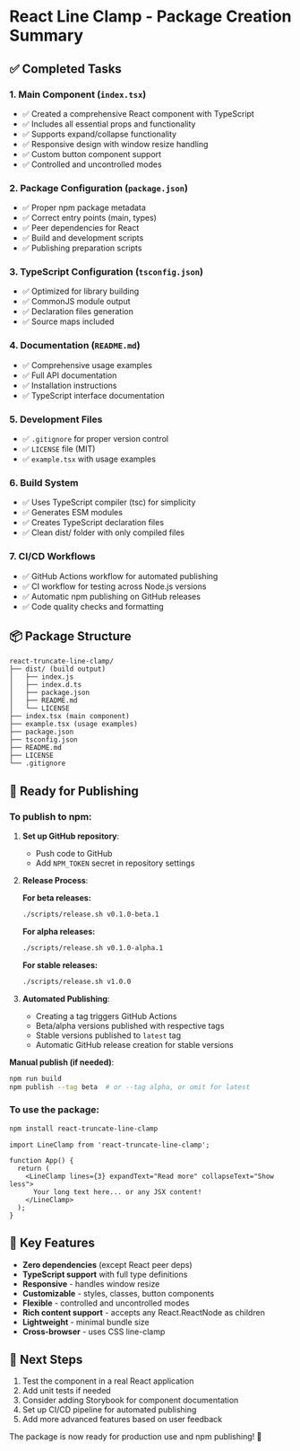 # React Line Clamp - Package Creation Summary

## ✅ Completed Tasks

### 1. **Main Component** (`index.tsx`)
- ✅ Created a comprehensive React component with TypeScript
- ✅ Includes all essential props and functionality
- ✅ Supports expand/collapse functionality
- ✅ Responsive design with window resize handling
- ✅ Custom button component support
- ✅ Controlled and uncontrolled modes

### 2. **Package Configuration** (`package.json`)
- ✅ Proper npm package metadata
- ✅ Correct entry points (main, types)
- ✅ Peer dependencies for React
- ✅ Build and development scripts
- ✅ Publishing preparation scripts

### 3. **TypeScript Configuration** (`tsconfig.json`)
- ✅ Optimized for library building
- ✅ CommonJS module output
- ✅ Declaration files generation
- ✅ Source maps included

### 4. **Documentation** (`README.md`)
- ✅ Comprehensive usage examples
- ✅ Full API documentation
- ✅ Installation instructions
- ✅ TypeScript interface documentation

### 5. **Development Files**
- ✅ `.gitignore` for proper version control
- ✅ `LICENSE` file (MIT)
- ✅ `example.tsx` with usage examples

### 6. **Build System**
- ✅ Uses TypeScript compiler (tsc) for simplicity
- ✅ Generates ESM modules
- ✅ Creates TypeScript declaration files
- ✅ Clean dist/ folder with only compiled files

### 7. **CI/CD Workflows**
- ✅ GitHub Actions workflow for automated publishing
- ✅ CI workflow for testing across Node.js versions
- ✅ Automatic npm publishing on GitHub releases
- ✅ Code quality checks and formatting

## 📦 Package Structure

```
react-truncate-line-clamp/
├── dist/ (build output)
│   ├── index.js
│   ├── index.d.ts
│   ├── package.json
│   ├── README.md
│   └── LICENSE
├── index.tsx (main component)
├── example.tsx (usage examples)
├── package.json
├── tsconfig.json
├── README.md
├── LICENSE
└── .gitignore
```

## 🚀 Ready for Publishing

### To publish to npm:

1. **Set up GitHub repository**:
   - Push code to GitHub
   - Add `NPM_TOKEN` secret in repository settings

2. **Release Process**:

   **For beta releases:**
   ```bash
   ./scripts/release.sh v0.1.0-beta.1
   ```

   **For alpha releases:**
   ```bash
   ./scripts/release.sh v0.1.0-alpha.1
   ```

   **For stable releases:**
   ```bash
   ./scripts/release.sh v1.0.0
   ```

3. **Automated Publishing**:
   - Creating a tag triggers GitHub Actions
   - Beta/alpha versions published with respective tags
   - Stable versions published to `latest` tag
   - Automatic GitHub release creation for stable versions

**Manual publish (if needed)**:
```bash
npm run build
npm publish --tag beta  # or --tag alpha, or omit for latest
```

### To use the package:

```bash
npm install react-truncate-line-clamp
```

```tsx
import LineClamp from 'react-truncate-line-clamp';

function App() {
  return (
    <LineClamp lines={3} expandText="Read more" collapseText="Show less">
      Your long text here... or any JSX content!
    </LineClamp>
  );
}
```

## 🎯 Key Features

- **Zero dependencies** (except React peer deps)
- **TypeScript support** with full type definitions
- **Responsive** - handles window resize
- **Customizable** - styles, classes, button components
- **Flexible** - controlled and uncontrolled modes
- **Rich content support** - accepts any React.ReactNode as children
- **Lightweight** - minimal bundle size
- **Cross-browser** - uses CSS line-clamp

## 📝 Next Steps

1. Test the component in a real React application
2. Add unit tests if needed
3. Consider adding Storybook for component documentation
4. Set up CI/CD pipeline for automated publishing
5. Add more advanced features based on user feedback

The package is now ready for production use and npm publishing! 🎉
